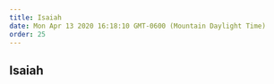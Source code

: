 ```yaml
---
title: Isaiah
date: Mon Apr 13 2020 16:18:10 GMT-0600 (Mountain Daylight Time)
order: 25
---
```


## Isaiah